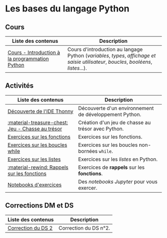 # Les bases du langage Python

## Cours

| Liste des contenus                           | Description                         |
| -------------------------------------------- | ----------------------------------- |
| [Cours - Introduction à la programmation Python](cours.md) | Cours d'introduction au langage Python (*variables*, *types*, *affichage et saisie utilisateur*, *boucles*, *booléens*, *listes*...). |

## Activités

| Liste des contenus                           | Description                         |
| -------------------------------------------- | ----------------------------------- |
| [Découverte de l'IDE Thonny](thonny.md) | Découverte d'un environnement de développement Python. |
| [:material-treasure-chest: Jeu - Chasse au trésor](chassetresor.md) | Création d'un jeu de chasse au trésor avec Python. |
| [Exercices sur les fonctions](exercices_fonctions.md) | Exercices sur les fonctions. |
| [Exercices sur les boucles while](exercices_while.md) | Exercices sur les boucles non-bornées `while`. |
| [Exercices sur les listes](exercices_listes.md) | Exercices sur les *listes* en Python. |
| [:material-rewind: Rappels sur les fonctions](rappels_fonctions.md) | Exercices de **rappels** sur les **fonctions**. |
| [Notebooks d'exercices](notebooks.md) | Des *notebooks Jupyter* pour vous exercer. |

## Corrections DM et DS

| Liste des contenus                           | Description                         |
| -------------------------------------------- | ----------------------------------- |
| [Correction du DS 2](ds2_correction.md) | Correction du DS n°2. |